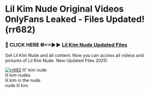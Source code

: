 # Lil Kim Nude Original Videos 0nlyFans Leaked - Files Updated! (rr682)

<h3>🔴 CLICK HERE 🌐==►► <a href="https://tinyurl.com/52m3yx9h" rel="nofollow">Lil Kim Nude Updated Files</a></h3>

Get Lil Kim Nude and all content. Now you can access all videos and pictures of Lil Kim Nude. New Updated Files 2025!

[![rr682](https://i.imgur.com/TnHtlc8.gif)](https://tinyurl.com/52m3yx9h)
lil' kim nude<br>
lil kim nudes<br>
lil kim in the nude<br>
nude lil kim